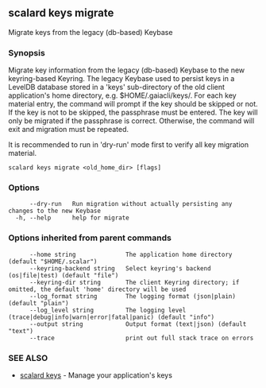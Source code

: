 ## scalard keys migrate

Migrate keys from the legacy (db-based) Keybase

### Synopsis

Migrate key information from the legacy (db-based) Keybase to the new keyring-based Keyring.
The legacy Keybase used to persist keys in a LevelDB database stored in a 'keys' sub-directory of
the old client application's home directory, e.g. $HOME/.gaiacli/keys/.
For each key material entry, the command will prompt if the key should be skipped or not. If the key
is not to be skipped, the passphrase must be entered. The key will only be migrated if the passphrase
is correct. Otherwise, the command will exit and migration must be repeated.

It is recommended to run in 'dry-run' mode first to verify all key migration material.

```
scalard keys migrate <old_home_dir> [flags]
```

### Options

```
      --dry-run   Run migration without actually persisting any changes to the new Keybase
  -h, --help      help for migrate
```

### Options inherited from parent commands

```
      --home string              The application home directory (default "$HOME/.scalar")
      --keyring-backend string   Select keyring's backend (os|file|test) (default "file")
      --keyring-dir string       The client Keyring directory; if omitted, the default 'home' directory will be used
      --log_format string        The logging format (json|plain) (default "plain")
      --log_level string         The logging level (trace|debug|info|warn|error|fatal|panic) (default "info")
      --output string            Output format (text|json) (default "text")
      --trace                    print out full stack trace on errors
```

### SEE ALSO

- [scalard keys](scalard_keys.md) - Manage your application's keys
